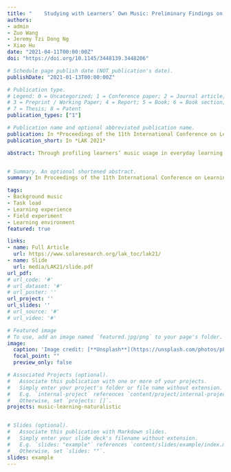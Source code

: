 ```yaml
---
title: "	Studying with Learners’ Own Music: Preliminary Findings on Concentration and Task Load"
authors:
- admin
- Zuo Wang
- Jeremy Tzi Dong Ng
- Xiao Hu
date: "2021-04-11T00:00:00Z"
doi: "https://doi.org/10.1145/3448139.3448206"

# Schedule page publish date (NOT publication's date).
publishDate: "2021-01-13T00:00:00Z"

# Publication type.
# Legend: 0 = Uncategorized; 1 = Conference paper; 2 = Journal article;
# 3 = Preprint / Working Paper; 4 = Report; 5 = Book; 6 = Book section;
# 7 = Thesis; 8 = Patent
publication_types: ["1"]

# Publication name and optional abbreviated publication name.
publication: In *Proceedings of the 11th International Conference on Learning Analytics & Knowledge (LAK 2021)*
publication_short: In *LAK 2021*

abstract: Through profiling learners’ music usage in everyday learning settings, and depicting their learning experience when studying with a music app powered by a large-scale and real-world music library, this study revealed preliminary observations on how background music impacts learning under various task load, and manifested intriguing patterns of learners’ music usage and music preference in various task load conditions. Specifically, we piloted a three-day field experiment in students’ everyday learning environment. During the experiment, participants performed learning tasks with music in the background and completed a set of online surveys before and after each learning session. Our results suggested that learners’ self-selected, real-life background music could enhance their learning effectiveness, while the beneficial effect of background music was more apparent when the learning task was less mentally or temporally demanding. Towards a closer look at the characteristics of preferable music pieces under various task load conditions, our findings showed that music preferred by participants under high versus low temporal demand differs in a number of characteristics, including speechiness, acousticness, danceability, and energy. This study further reveals the effect of background music on learning under various task load levels and provides implications for context-aware background music selection when designing musically enriched learning environments.


# Summary. An optional shortened abstract.
summary: In Proceedings of the 11th International Conference on Learning Analytics & Knowledge (LAK 2021).

tags:
- Background music
- Task load
- Learning experience
- Field experiment
- Learning environment
featured: true

links:
- name: Full Article
  url: https://www.solaresearch.org/lak_toc/lak21/
- name: Slide
  url: media/LAK21/slide.pdf
url_pdf: 
# url_code: '#'
# url_dataset: '#'
# url_poster: ''
url_project: ''
url_slides: ''
# url_source: '#'
# url_video: '#'

# Featured image
# To use, add an image named `featured.jpg/png` to your page's folder. 
image:
  caption: 'Image credit: [**Unsplash**](https://unsplash.com/photos/pLCdAaMFLTE)'
  focal_point: ""
  preview_only: false

# Associated Projects (optional).
#   Associate this publication with one or more of your projects.
#   Simply enter your project's folder or file name without extension.
#   E.g. `internal-project` references `content/project/internal-project/index.md`.
#   Otherwise, set `projects: []`.
projects: music-learning-naturalistic


# Slides (optional).
#   Associate this publication with Markdown slides.
#   Simply enter your slide deck's filename without extension.
#   E.g. `slides: "example"` references `content/slides/example/index.md`.
#   Otherwise, set `slides: ""`.
slides: example
---
```



